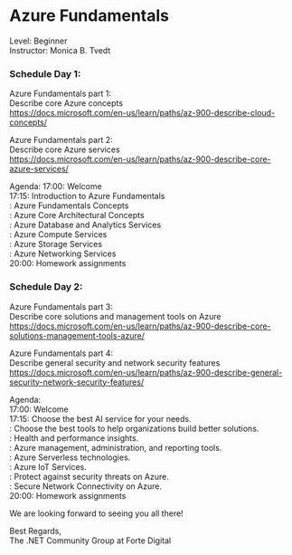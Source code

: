 
# Azure Fundamentals  
Level: Beginner  
Instructor: Monica B. Tvedt  
  

### Schedule Day 1:  
Azure Fundamentals part 1:  
Describe core Azure concepts  
https://docs.microsoft.com/en-us/learn/paths/az-900-describe-cloud-concepts/

Azure Fundamentals part 2:  
Describe core Azure services  
https://docs.microsoft.com/en-us/learn/paths/az-900-describe-core-azure-services/

Agenda:
17:00: Welcome   
17:15: Introduction to Azure Fundamentals    
     : Azure Fundamentals Concepts      
     : Azure Core Architectural Concepts      
     : Azure Database and Analytics Services  
     : Azure Compute Services  
     : Azure Storage Services  
     : Azure Networking Services  
20:00: Homework assignments
  
### Schedule Day 2:  
Azure Fundamentals part 3:  
Describe core solutions and management tools on Azure    
https://docs.microsoft.com/en-us/learn/paths/az-900-describe-core-solutions-management-tools-azure/  

Azure Fundamentals part 4:  
Describe general security and network security features    
https://docs.microsoft.com/en-us/learn/paths/az-900-describe-general-security-network-security-features/  

Agenda:  
17:00: Welcome     
17:15: Choose the best AI service for your needs.   
     : Choose the best tools to help organizations build better solutions.  
     : Health and performance insights.  
     : Azure management, administration, and reporting tools.  
     : Azure Serverless technologies.  
     : Azure IoT Services.  
     : Protect against security threats on Azure.  
     : Secure Network Connectivity on Azure.  
20:00: Homework assignments
  
We are looking forward to seeing you all there!  
  
Best Regards,  
The .NET Community Group at Forte Digital
